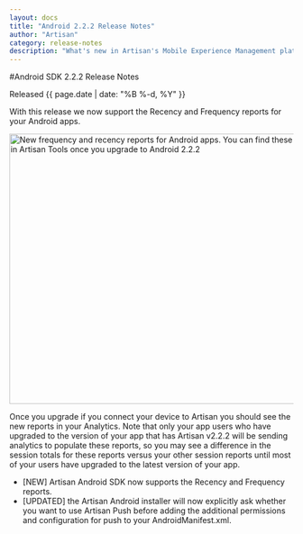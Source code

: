 ```yaml
---
layout: docs
title: "Android 2.2.2 Release Notes"
author: "Artisan"
category: release-notes
description: "What's new in Artisan's Mobile Experience Management platform."
---
```

#Android SDK 2.2.2 Release Notes

Released {{ page.date | date: "%B %-d, %Y" }}

With this release we now support the Recency and Frequency reports for your Android apps.

<img src="recency_frequency_tabs_for_android.png" width="700" height="480" alt="New frequency and recency reports for Android apps. You can find these new reports under Analyze in Artisan Tools once you upgrade to Android 2.2.2" />

Once you upgrade if you connect your device to Artisan you should see the new reports in your Analytics. Note that only your app users who have upgraded to the version of your app that has Artisan v2.2.2 will be sending analytics to populate these reports, so you may see a difference in the session totals for these reports versus your other session reports until most of your users have upgraded to the latest version of your app.

* [NEW] Artisan Android SDK now supports the Recency and Frequency reports.
* [UPDATED] the Artisan Android installer will now explicitly ask whether you want to use Artisan Push before adding the additional permissions and configuration for push to your AndroidManifest.xml.
